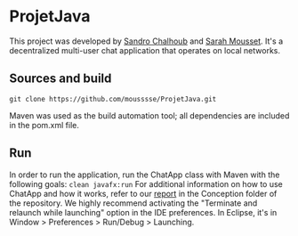 # ProjetJava
This project was developed by [Sandro Chalhoub](https://github.com/54ndro18) and [Sarah Mousset](https://github.com/mousssse). It's a decentralized multi-user chat application that operates on local networks.

## Sources and build
```
git clone https://github.com/mousssse/ProjetJava.git
```
Maven was used as the build automation tool; all dependencies are included in the pom.xml file.

## Run
In order to run the application, run the ChatApp class with Maven with the following goals: ```clean javafx:run```
For additional information on how to use ChatApp and how it works, refer to our [report](Final%20report%20and%20user%20manual.pdf) in the Conception folder of the repository.
We highly recommend activating the "Terminate and relaunch while launching" option in the IDE preferences. In Eclipse, it's in Window > Preferences > Run/Debug > Launching. 
